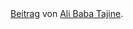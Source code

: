 <div id="fb-root"></div> <script>(function(d, s, id) { var js, fjs = d.getElementsByTagName(s)[0]; if (d.getElementById(id)) return; js = d.createElement(s); js.id = id; js.src = "//connect.facebook.net/de_DE/all.js#xfbml=1"; fjs.parentNode.insertBefore(js, fjs); }(document, 'script', 'facebook-jssdk'));</script>
<div class="fb-post" data-href="https://www.facebook.com/permalink.php?story_fbid=737986692928415&amp;id=162735787120178" data-width="466"><div class="fb-xfbml-parse-ignore"><a href="https://www.facebook.com/permalink.php?story_fbid=737986692928415&amp;id=162735787120178">Beitrag</a> von <a href="https://www.facebook.com/pages/Ali-Baba-Tajine/162735787120178">Ali Baba Tajine</a>.</div></div>
